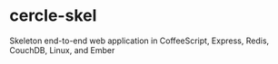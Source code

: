 cercle-skel
===========

Skeleton end-to-end web application in CoffeeScript, Express, Redis, CouchDB, Linux, and Ember
